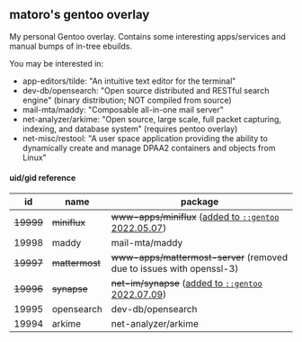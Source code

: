 ## matoro's gentoo overlay

My personal Gentoo overlay.  Contains some interesting apps/services and manual bumps of in-tree ebuilds.

You may be interested in:

* app-editors/tilde: "An intuitive text editor for the terminal"
* dev-db/opensearch: "Open source distributed and RESTful search engine" (binary distribution; NOT compiled from source)
* mail-mta/maddy: "Composable all-in-one mail server"
* net-analyzer/arkime: "Open source, large scale, full packet capturing, indexing, and database system" (requires pentoo overlay)
* net-misc/restool: "A user space application providing the ability to dynamically create and manage DPAA2 containers and objects from Linux"


#### uid/gid reference

| id    | name       | package                    |
|-------|------------|----------------------------|
| ~~19999~~ | ~~miniflux~~   | ~~www-apps/miniflux~~ ([added to `::gentoo` 2022.05.07](https://github.com/gentoo/gentoo/pull/25048))          |
| 19998 | maddy      | mail-mta/maddy             |
| ~~19997~~ | ~~mattermost~~ | ~~www-apps/mattermost-server~~ (removed due to issues with openssl-3) |
| ~~19996~~ | ~~synapse~~    | ~~net-im/synapse~~ ([added to `::gentoo` 2022.07.09](https://github.com/gentoo/gentoo/pull/25776))             |
| 19995 | opensearch | dev-db/opensearch          |
| 19994 | arkime     | net-analyzer/arkime        |
